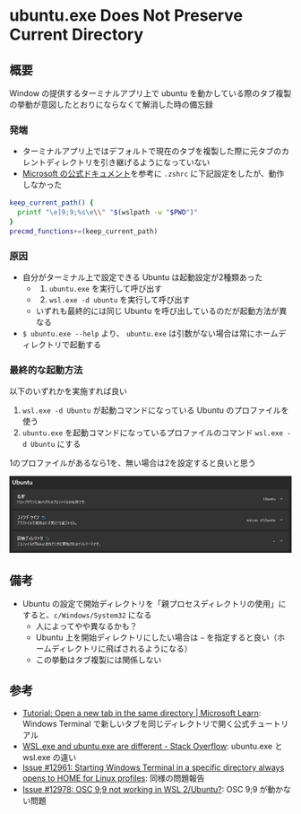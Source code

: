 # ubuntu.exe Does Not Preserve Current Directory

## 概要

Window の提供するターミナルアプリ上で ubuntu を動かしている際のタブ複製の挙動が意図したとおりにならなくて解消した時の備忘録

### 発端

- ターミナルアプリ上ではデフォルトで現在のタブを複製した際に元タブのカレントディレクトリを引き継げるようになっていない
- [Microsoft の公式ドキュメント](https://learn.microsoft.com/en-us/windows/terminal/tutorials/new-tab-same-directory)を参考に `.zshrc` に下記設定をしたが、動作しなかった

```sh
keep_current_path() {
  printf "\e]9;9;%s\e\\" "$(wslpath -w "$PWD")"
}
precmd_functions+=(keep_current_path)
```

### 原因

- 自分がターミナル上で設定できる Ubuntu は起動設定が2種類あった
  - 1. `ubuntu.exe` を実行して呼び出す
  - 2. `wsl.exe -d ubuntu` を実行して呼び出す
  - いずれも最終的には同じ Ubuntu を呼び出しているのだが起動方法が異なる
- `$ ubuntu.exe --help` より、 `ubuntu.exe` は引数がない場合は常にホームディレクトリで起動する

### 最終的な起動方法

以下のいずれかを実施すれば良い

1. `wsl.exe -d Ubuntu` が起動コマンドになっている Ubuntu のプロファイルを使う
2. `ubuntu.exe` を起動コマンドになっているプロファイルのコマンド `wsl.exe -d Ubuntu` にする

1のプロファイルがあるなら1を、無い場合は2を設定すると良いと思う

![プロファイルの設定](./assets/ubuntu-exe-does-not-preserve-current-directory-01.png)

## 備考

- Ubuntu の設定で開始ディレクトリを「親プロセスディレクトリの使用」にすると、`c/Windows/System32` になる
  - 人によってやや異なるかも？
  - Ubuntu 上を開始ディレクトリにしたい場合は `~` を指定すると良い（ホームディレクトリに飛ばされるようになる）
  - この挙動はタブ複製には関係しない

## 参考

- [Tutorial: Open a new tab in the same directory | Microsoft Learn](https://learn.microsoft.com/en-us/windows/terminal/tutorials/new-tab-same-directory): Windows Terminal で新しいタブを同じディレクトリで開く公式チュートリアル
- [WSL.exe and ubuntu.exe are different - Stack Overflow](https://stackoverflow.com/questions/55662585/wsl-exe-and-ubuntu-exe-are-different): ubuntu.exe と wsl.exe の違い
- [Issue #12961: Starting Windows Terminal in a specific directory always opens to HOME for Linux profiles](https://github.com/microsoft/terminal/issues/12961): 同様の問題報告
- [Issue #12978: OSC 9;9 not working in WSL 2/Ubuntu?](https://github.com/microsoft/terminal/issues/12978): OSC 9;9 が動かない問題
